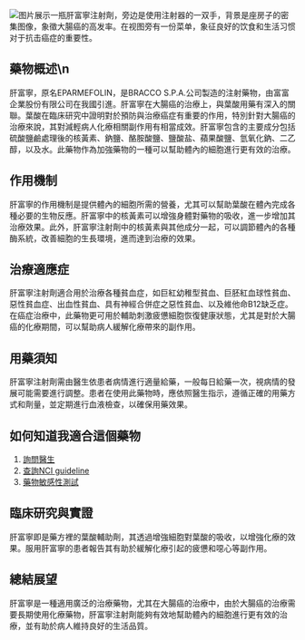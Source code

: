 ![图片展示一瓶肝富寧注射劑，旁边是使用注射器的一双手，背景是座房子的密集图像，象徵大腸癌的高发率。在视图旁有一份菜单，象征良好的饮食和生活习惯对于抗击癌症的重要性。](https://i.imgur.com/PJKuqxn.jpeg)
## 藥物概述\n
肝富寧，原名EPARMEFOLIN，是BRACCO S.P.A.公司製造的注射藥物，由富富企業股份有限公司在我國引進。肝富寧在大腸癌的治療上，與葉酸用藥有深入的關聯。葉酸在臨床研究中證明對於預防與治療癌症有重要的作用，特別針對大腸癌的治療來說，其對減輕病人化療相關副作用有相當成效。肝富寧包含的主要成分包括硫酸鹽鹼處理後的核黃素、鈉鹽、酪胺酸鹽、鹽酸盐、蘋果酸鹽、氫氧化鈉、二乙醇，以及水。此藥物作為加強藥物的一種可以幫助體內的細胞進行更有效的治療。

## 作用機制
肝富寧的作用機制是提供體內的細胞所需的營養，尤其可以幫助葉酸在體內完成各種必要的生物反應。肝富寧中的核黃素可以增強身體對藥物的吸收，進一步增加其治療效果。此外，肝富寧注射劑中的核黃素與其他成分一起，可以調節體內的各種酶系統，改善細胞的生長環境，進而達到治療的效果。

## 治療適應症
肝富寧注射劑適合用於治療各種貧血症，如巨紅幼稚型貧血、巨胚紅血球性貧血、惡性貧血症、出血性貧血、具有神經合併症之惡性貧血、以及維他命B12缺乏症。在癌症治療中，此藥物更可用於輔助刺激疲憊細胞恢復健康狀態，尤其是對於大腸癌的化療期間，可以幫助病人緩解化療帶來的副作用。

## 用藥須知
肝富寧注射劑需由醫生依患者病情進行適量給藥，一般每日給藥一次，視病情的發展可能需要進行調整。患者在使用此藥物時，應依照醫生指示，遵循正確的用藥方式和劑量，並定期進行血液檢查，以確保用藥效果。

## 如何知道我適合這個藥物
1. [詢問醫生](./text/1-1.html) 
2. [查詢NCI guideline](./text/1-2.html) 
3. [藥物敏感性測試](./text/1-3.html)

## 臨床研究與實證
肝富寧即是藥方裡的葉酸輔助劑，其透過增強細胞對葉酸的吸收，以增強化療的效果。服用肝富寧的患者報告其有助於緩解化療引起的疲憊和噁心等副作用。

## 總結展望
肝富寧是一種適用廣泛的治療藥物，尤其在大腸癌的治療中，由於大腸癌的治療需要長期使用化療藥物，肝富寧注射劑能夠有效地幫助體內的細胞進行更有效的治療，並有助於病人維持良好的生活品質。

